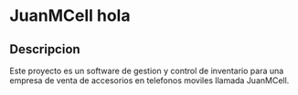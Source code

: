 # JuanMCell hola



## Descripcion

Este proyecto es un software de gestion y control de inventario para una empresa de venta de accesorios en telefonos moviles llamada JuanMCell.
